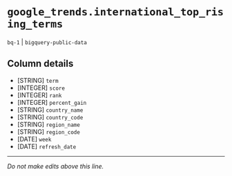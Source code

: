 # `google_trends.international_top_rising_terms`
`bq-1` | `bigquery-public-data`

## Column details
* [STRING]    `term`
* [INTEGER]   `score`
* [INTEGER]   `rank`
* [INTEGER]   `percent_gain`
* [STRING]    `country_name`
* [STRING]    `country_code`
* [STRING]    `region_name`
* [STRING]    `region_code`
* [DATE]      `week`
* [DATE]      `refresh_date`

-------------------------------------------------------------------------------
*Do not make edits above this line.*
